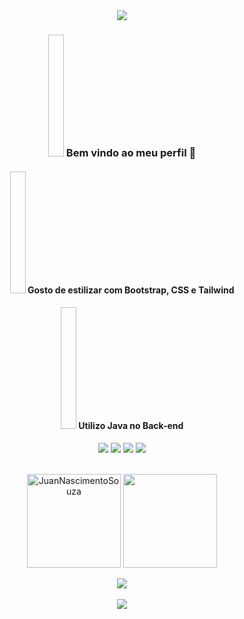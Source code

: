 <div align=center>
<img src="https://capsule-render.vercel.app/api?type=waving&&color=0:00008B,100:a82da8&height=100%&section=header&animation=blink&fontAlignY=90&fontSize=5&fontAlign=5&text=Não%20leia&fontColor=999999&desc=Você%20perdeu&descSize=5&descAlign=95&descAlignY=90" />
</div>

<div align=center>
<h3> <img width = 5%; height = 5%> Bem vindo ao meu perfil 👋</h3>
<h4> <img width = 5%; height = 5%> Gosto de estilizar com Bootstrap, CSS e Tailwind</h4>
<h4> <img width = 5%; height = 5%> Utilizo Java no Back-end</h4>
</div>

<div align="center">
  
  <!-- Work Links -->
  <a href="https://github.com/JuanNascimentoSouza" target="_blank"><img src="https://img.shields.io/badge/GitHub-100000?style=for-the-badge&logo=github&logoColor=white" target="_blank"></a>
  <a href="https://www.linkedin.com/in/juan-nascimento-38769b1b7/" target="_blank"><img src="https://img.shields.io/badge/-LinkedIn-%230077B5?style=for-the-badge&logo=linkedin&logoColor=white" target="_blank"></a>
  <a href="https://instagram.com/juan_n_souza/" target="_blank"><img src="https://img.shields.io/badge/-Instagram-%23E4405F?style=for-the-badge&logo=instagram&logoColor=white" target="_blank"></a>
  <a href="mailto:contato.juan.nascimento.999@gmail.com"><img src="https://img.shields.io/badge/Gmail-D14836?style=for-the-badge&logo=gmail&logoColor=white"></a>
  
 <br>
  
  <div align="center">

<img align="center" height="150px"  src="https://github-readme-stats-git-masterrstaa-rickstaa.vercel.app/api/top-langs?username=JuanNascimentoSouza&show_icons=true&locale=en&layout=compact&theme=dracula" alt="JuanNascimentoSouza"/>
<img align="center" height="150px" src="http://github-readme-streak-stats.herokuapp.com/?user=juannascimentosouza&theme=dracula&date_format=j%20M%5B%20Y%5D&ring=040460&fire=040460&sideNums=040460" />


<br>
<br>
    
<div align="center">
  <img src="https://skillicons.dev/icons?i=java,spring,html,css,js,git,github,vscode"></img>
</div>

<br>

<img src="https://media1.giphy.com/media/v1.Y2lkPTc5MGI3NjExY3VjeGhxbHhibTB6cjAxazlxMGtlY2F6cjF5dGQ0cnM5bmh2bXNiaCZlcD12MV9pbnRlcm5hbF9naWZfYnlfaWQmY3Q9Zw/JhUKz1DYkaIpHEV83H/giphy.gif">
